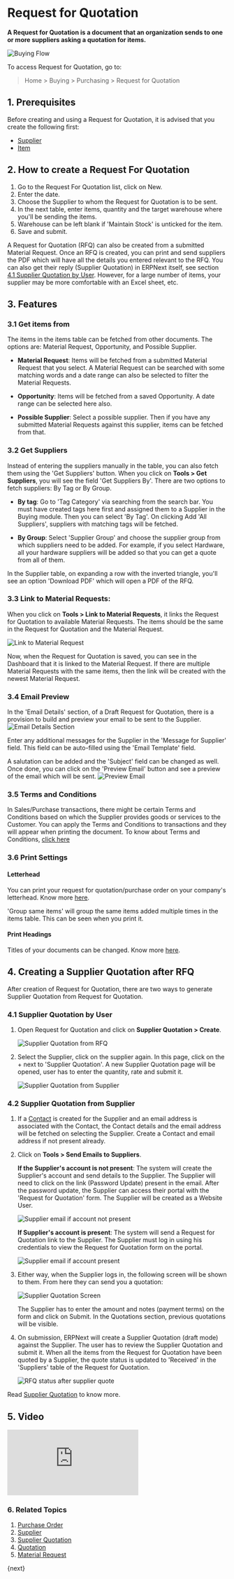 <!-- add-breadcrumbs -->
# Request for Quotation

**A Request for Quotation is a document that an organization sends to one or more suppliers asking a quotation for items.**

![Buying Flow](/docs/v12/assets/img/buying/buying_flow_rfq.png)

To access Request for Quotation, go to:
> Home > Buying > Purchasing > Request for Quotation

## 1. Prerequisites
Before creating and using a Request for Quotation, it is advised that you create the following first:

* [Supplier](/docs/v12/user/manual/en/buying/supplier)
* [Item](/docs/v12/user/manual/en/stock/item)

## 2. How to create a Request For Quotation
1. Go to the Request For Quotation list, click on New.
2. Enter the date.
3. Choose the Supplier to whom the Request for Quotation is to be sent.
4. In the next table, enter items, quantity and the target warehouse where you'll be sending the items.
1. Warehouse can be left blank if 'Maintain Stock' is unticked for the item.
5. Save and submit.

A Request for Quotation (RFQ) can also be created from a submitted Material Request. Once an RFQ is created, you can print and send suppliers the PDF which will have all the details you entered relevant to the RFQ. You can also get their reply (Supplier Quotation) in ERPNext itself, see section [4.1 Supplier Quotation by User](#41-supplier-quotation-by-user).
However, for a large number of items, your supplier may be more comfortable with an Excel sheet, etc.

## 3. Features

### 3.1 Get items from
The items in the items table can be fetched from other documents. The options are: Material Request, Opportunity, and Possible Supplier.

* **Material Request**: Items will be fetched from a submitted Material Request that you select. A Material Request can be searched with some matching words and a date range can also be selected to filter the Material Requests.

* **Opportunity**: Items will be fetched from a saved Opportunity. A date range can be selected here also.

* **Possible Supplier**: Select a possible supplier. Then if you have any submitted Material Requests against this supplier, items can be fetched from that.

### 3.2 Get Suppliers
Instead of entering the suppliers manually in the table, you can also fetch them using the 'Get Suppliers' button. When you click on **Tools > Get Suppliers**, you will see the field 'Get Suppliers By'. There are two options to fetch suppliers: By Tag or By Group.

* **By tag**: Go to 'Tag Category' via searching from the search bar. You must have created tags here first and assigned them to a Supplier in the Buying module. Then you can select 'By Tag'. On clicking Add 'All Suppliers', suppliers with matching tags will be fetched.

* **By Group**: Select 'Supplier Group' and choose the supplier group from which suppliers need to be added. For example, if you select Hardware, all your hardware suppliers will be added so that you can get a quote from all of them.

In the Supplier table, on expanding a row with the inverted triangle, you'll see an option 'Download PDF' which will open a PDF of the RFQ.

### 3.3 Link to Material Requests:
When you click on **Tools > Link to Material Requests**, it links the Request for Quotation to available Material Requests. The items should be the same in the Request for Quotation and the Material Request.

![Link to Material Request]({{docs_base_url}}/assets/img/buying/link-to-material-request.png)

Now, when the Request for Quotation is saved, you can see in the Dashboard that it is linked to the Material Request.
If there are multiple Material Requests with the same items, then the link will be created with the newest Material Request.

### 3.4 Email Preview
In the 'Email Details' section, of a Draft Request for Quotation, there is a provision to build and preview your email to be sent to the Supplier.
![Email Details Section]({{docs_base_url}}/assets/img/buying/email-details-section.png)

Enter any additional messages for the Supplier in the 'Message for Supplier' field. This field can be auto-filled using the 'Email Template' field.

A salutation can be added and the 'Subject' field can be changed as well. Once done, you can click on the 'Preview Email' button and see a preview of the email which will be sent.
![Preview Email]({{docs_base_url}}/assets/img/buying/email-preview.png)

### 3.5 Terms and Conditions

In Sales/Purchase transactions, there might be certain Terms and Conditions based on which the Supplier provides goods or services to the Customer. You can apply the Terms and Conditions to transactions and they will appear when printing the document. To know about Terms and Conditions, [click here](/docs/v12/user/manual/en/setting-up/print/terms-and-conditions)

### 3.6 Print Settings
#### Letterhead
You can print your request for quotation/purchase order on your company's letterhead. Know more [here](/docs/v12/user/manual/en/setting-up/print/letter-head).

'Group same items' will group the same items added multiple times in the items table. This can be seen when you print it.

#### Print Headings
Titles of your documents can be changed. Know more [here](/docs/v12/user/manual/en/setting-up/print/print-headings).

## 4. Creating a Supplier Quotation after RFQ
After creation of Request for Quotation, there are two ways to generate Supplier Quotation from Request for Quotation.

### 4.1 Supplier Quotation by User

1. Open Request for Quotation and click on **Supplier Quotation > Create**.

    ![Supplier Quotation from RFQ]({{docs_base_url}}/assets/img/buying/make-supplier-quotation-from-rfq.png)

2. Select the Supplier, click on the supplier again. In this page, click on the + next to 'Supplier Quotation'. A new Supplier Quotation page will be opened, user has to enter the quantity, rate and submit it.

    ![Supplier Quotation from Supplier]({{docs_base_url}}/assets/img/buying/supplier-quotation-from-sup.png)

### 4.2 Supplier Quotation from Supplier

1. If a [Contact](/docs/v12/user/manual/en/CRM/contact) is created for the Supplier and an email address is associated with the Contact, the Contact details and the email address will be fetched on selecting the Supplier. Create a Contact and email address if not present already.

2. Click on **Tools > Send Emails to Suppliers**.

    **If the Supplier's account is not present**: The system will create the Supplier's account and send details to the Supplier. The Supplier will need to click on the link (Password Update) present in the email. After the password update, the Supplier can access their portal with the 'Request for Quotation' form. The Supplier will be created as a Website User.

    ![Supplier email if account not present]({{docs_base_url}}/assets/img/buying/supplier-email-with-update-password.png)


    **If Supplier's account is present**: The system will send a Request for Quotation link to the Supplier. The Supplier must log in using his credentials to view the Request for Quotation form on the portal.

    ![Supplier email if account present]({{docs_base_url}}/assets/img/buying/supplier-email-normal.png)

3. Either way, when the Supplier logs in, the following screen will be shown to them. From here they can send you a quotation:

    ![Supplier Quotation Screen]({{docs_base_url}}/assets/img/buying/rfq-supplier-quotation.png)

    The Supplier has to enter the amount and notes (payment terms) on the form and click on Submit. In the Quotations section, previous quotations will be visible.

4. On submission, ERPNext will create a Supplier Quotation (draft mode) against the Supplier. The user has to review the Supplier Quotation and submit it. When all the items from the Request for Quotation have been quoted by a Supplier, the quote status is updated to 'Received' in the 'Suppliers' table of the Request for Quotation.

    ![RFQ status after supplier quote]({{docs_base_url}}/assets/img/buying/rfq-supplier-quoted.png)

Read [Supplier Quotation](/docs/v12/user/manual/en/buying/supplier-quotation) to know more.

## 5. Video
<div class="embed-container">
    <iframe src="https://www.youtube.com/embed/q85GFvWfZGI?rel=0" frameborder="0" allow="autoplay; encrypted-media" allowfullscreen>
    </iframe>
</div>


### 6. Related Topics
1. [Purchase Order](/docs/v12/user/manual/en/buying/purchase-order)
1. [Supplier](/docs/v12/user/manual/en/buying/supplier)
1. [Supplier Quotation](/docs/v12/user/manual/en/buying/supplier-quotation)
1. [Quotation](/docs/v12/user/manual/en/selling/quotation)
1. [Material Request](/docs/v12/user/manual/en/stock/material-request)

{next}
